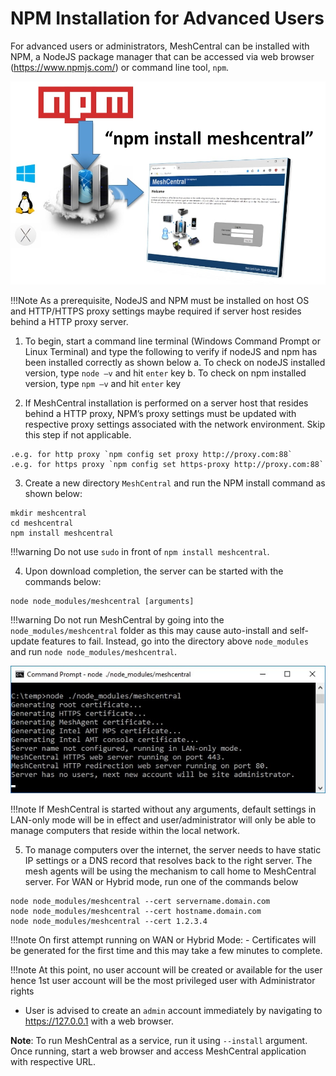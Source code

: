 # NPM Installation for Advanced Users

For advanced users or administrators, MeshCentral can be installed with NPM, a NodeJS package manager that can be accessed via web browser (https://www.npmjs.com/) or command line tool, `npm`. 

![](images/2022-05-16-23-47-36.jpg)

!!!Note
    As a prerequisite, NodeJS and NPM must be installed on host OS and HTTP/HTTPS proxy settings maybe required if server host resides behind a HTTP proxy server. 

1. To begin, start a command line terminal (Windows Command Prompt or Linux Terminal) and type the following to verify if nodeJS and npm has been installed correctly as shown below 
    a. To check on nodeJS installed version, type `node –v` and hit `enter` key
    b. To check on npm installed version, type `npm –v` and hit `enter` key

2. If MeshCentral installation is performed on a server host that resides behind a HTTP proxy, NPM’s proxy settings must be updated with respective proxy settings associated with the network environment. Skip this step if not applicable.

```
.e.g. for http proxy `npm config set proxy http://proxy.com:88`
.e.g. for https proxy `npm config set https-proxy http://proxy.com:88`
```

3. Create a new directory `MeshCentral` and run the NPM install command as shown below:

```
mkdir meshcentral
cd meshcentral
npm install meshcentral
```

!!!warning
    Do not use `sudo` in front of `npm install meshcentral`.

4. Upon download completion, the server can be started with the commands below:

```
node node_modules/meshcentral [arguments]
```

!!!warning
    Do not run MeshCentral by going into the `node_modules/meshcentral` folder as this may cause auto-install and self-update features to fail. Instead, go into the directory above `node_modules` and run `node node_modules/meshcentral`.

![](images/2022-05-16-23-53-08.jpg)

!!!note
    If MeshCentral is started without any arguments, default settings in LAN-only mode will be in effect and user/administrator will only be able to manage computers that reside within the local network.

5. To manage computers over the internet, the server needs to have static IP settings or a DNS record that resolves back to the right server. The mesh agents will be using the mechanism to call home to MeshCentral server. For WAN or Hybrid mode, run one of the commands below

```
node node_modules/meshcentral --cert servername.domain.com
node node_modules/meshcentral --cert hostname.domain.com
node node_modules/meshcentral --cert 1.2.3.4
```

!!!note
    On first attempt running on WAN or Hybrid Mode:
    - Certificates will be generated for the first time and this may take a few minutes to complete. 

!!!note
    At this point, no user account will be created or available for the user hence 1st user account will be the most privileged user with Administrator rights 

- User is advised to create an `admin` account immediately by navigating to https://127.0.0.1 with a web browser. 

**Note**: To run MeshCentral as a service, run it using `--install` argument. Once running, start a web browser and access MeshCentral application with respective URL.